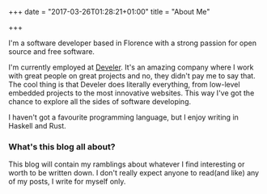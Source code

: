 +++
date = "2017-03-26T01:28:21+01:00"
title = "About Me"

+++

I'm a software developer based in Florence with a strong passion for open source and free software.

I'm currently employed at [Develer](https://develer.com). It's an amazing company where I work
with great people on great projects and no, they didn't pay me to say that.
The cool thing is that Develer does literally everything, from low-level embedded projects to
the most innovative websites. This way I've got the chance to explore all the sides of software
developing.

I haven't got a favourite programming language, but I enjoy writing in Haskell and Rust.


### What's this blog all about?
This blog will contain my ramblings about whatever I find interesting or worth to be
written down. I don't really expect anyone to read(and like) any of my posts, I write for
myself only.
